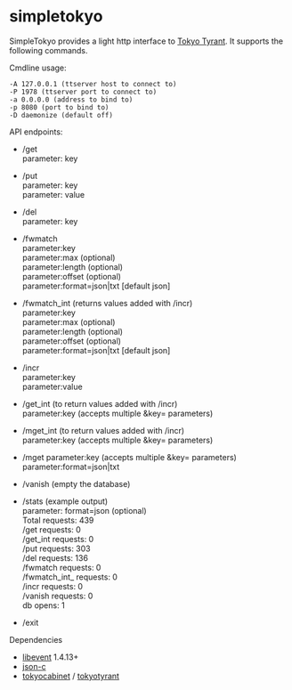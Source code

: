 simpletokyo
===========

SimpleTokyo provides a light http interface to [Tokyo Tyrant](http://fallabs.com/tokyotyrant/). It supports
the following commands.

Cmdline usage:

    -A 127.0.0.1 (ttserver host to connect to)
    -P 1978 (ttserver port to connect to)
    -a 0.0.0.0 (address to bind to)
    -p 8080 (port to bind to)
    -D daemonize (default off)

API endpoints:

 * /get   
  parameter: key
 
 * /put   
  parameter: key   
  parameter: value
 
 * /del   
  parameter: key
 
 * /fwmatch    
  parameter:key   
  parameter:max (optional)   
  parameter:length (optional)   
  parameter:offset (optional)   
  parameter:format=json|txt [default json]   

 * /fwmatch_int (returns values added with /incr)   
  parameter:key   
  parameter:max (optional)   
  parameter:length (optional)   
  parameter:offset (optional)   
  parameter:format=json|txt [default json]   

 * /incr   
  parameter:key   
  parameter:value   

 * /get_int (to return values added with /incr)   
  parameter:key (accepts multiple &key= parameters)

 * /mget_int (to return values added with /incr)   
  parameter:key (accepts multiple &key= parameters)

 * /mget
  parameter:key (accepts multiple &key= parameters)
  parameter:format=json|txt

 * /vanish (empty the database)

 * /stats (example output)   
  parameter: format=json (optional)   
     Total requests: 439   
     /get requests: 0   
     /get_int requests: 0   
     /put requests: 303   
     /del requests: 136   
     /fwmatch requests: 0   
     /fwmatch_int_ requests: 0   
     /incr requests: 0   
     /vanish requests: 0   
     db opens: 1

 * /exit 

Dependencies

 * [libevent](http://monkey.org/~provos/libevent/) 1.4.13+
 * [json-c](http://oss.metaparadigm.com/json-c/)
 * [tokyocabinet](http://fallabs.com/tokyocabinet/) / [tokyotyrant](http://fallabs.com/tokyotyrant/)
